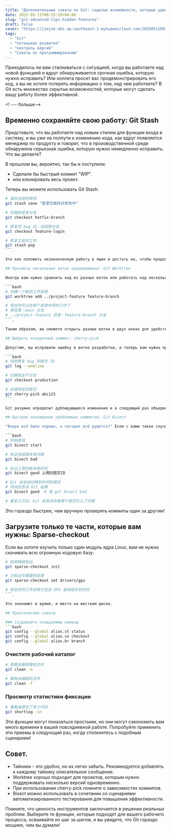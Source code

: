 ```yaml
---
title: "Дополнительные советы по Git: скрытые возможности, которые удвоят вашу производительность"
date: 2025-05-11T00:25:19+04:00
slug: "git-advanced-tips-hidden-features"
draft: false
cover: "https://jiejue.obs.ap-southeast-1.myhuaweicloud.com/20250511003038599.webp"
tags:
  - "Git"
  - "потенциал развития"
  - "контроль версий"
  - "Советы по программированию"
---
```


Приходилось ли вам сталкиваться с ситуацией, когда вы работаете над новой функцией и вдруг обнаруживается срочная ошибка, которую нужно исправить? Или коллега просит вас продемонстрировать его код, а вы не хотите потерять информацию о том, над чем работаете? В Git есть множество скрытых возможностей, которые могут сделать вашу работу более эффективной.

<! --- больше-->

## Временно сохраняйте свою работу: Git Stash

Представьте, что вы работаете над новым стилем для функции входа в систему, и вы уже на полпути к изменению кода, как вдруг появляется менеджер по продукту и говорит, что в производственной среде обнаружена серьезная ошибка, которую нужно немедленно исправить. Что вы делаете?

В прошлом вы, вероятно, так бы и поступили:
- Сделали бы быстрый коммит "WIP".
- или клонировать весь проект.

Теперь вы можете использовать Git Stash:

```bash
# 保存当前的修改
git stash save "登录页面样式修改中"

# 切换到修复分支
git checkout hotfix-branch

# 修复完 bug 后，切回原分支
git checkout feature-login

# 恢复之前的工作
git stash pop
```.

Это как положить незаконченную работу в ящик и достать ее, чтобы продолжить после того, как вы разберетесь с чем-то другим. Это очень удобно!

## Просмотр нескольких веток одновременно: Git Worktree

Иногда вам нужно сравнить код из разных веток или работать над несколькими ветками одновременно. Вместо того чтобы переключаться туда-сюда или заново клонировать свой репозиторий, попробуйте worktree:

```bash
# 创建一个新的工作目录
git worktree add ../project-feature feature-branch

# 现在你可以在两个目录中同时工作了
# 原目录：main 分支
# ../project-feature 目录：feature-branch 分支
```.

Таким образом, вы сможете открыть разные ветки в двух окнах для удобства сравнения и отсылки.

## Выбрать конкретный коммит: cherry-pick

Допустим, вы исправили ошибку в ветке разработки, и теперь вам нужно применить это исправление и в производственной ветке. Вам не нужно сливать всю ветку, достаточно выбрать конкретное исправление:

```bash
# 找到修复 bug 的提交 ID
git log --oneline

# 切换到生产分支
git checkout production

# 应用特定的提交
git cherry-pick abc123
```.

Git разумно определит дублирующиеся изменения и в следующий раз объединит их без конфликтов.

## Быстрое нахождение проблемных коммитов: Git Bisect

"Вчера всё было хорошо, а сегодня всё рушится?" Если с вами такое случалось, bisect поможет вам быстро найти проблему:

```bash
# 开始查找
git bisect start

# 标记当前版本有问题
git bisect bad

# 标记上周的版本是好的
git bisect good 上周的提交ID

# Git 会自动切换到中间的提交
# 测试后告诉 Git 结果
git bisect good  # 或 git bisect bad

# 重复几次后，Git 会告诉你是哪个提交引入了问题
```

Это гораздо быстрее, чем вручную проверять коммиты один за другим!

## Загрузите только те части, которые вам нужны: Sparse-checkout

Если вы хотите изучить только один модуль ядра Linux, вам не нужно скачивать всю огромную кодовую базу:

```bash
# 启用稀疏检出
git sparse-checkout init

# 只检出你需要的目录
git sparse-checkout set drivers/gpu

# 现在你的工作目录只包含 GPU 驱动相关的代码
```.

Это экономит и время, и место на жестком диске.

## Практические советы

### Создавайте псевдонимы команд
```bash
git config --global alias.st status
git config --global alias.co checkout
git config --global alias.br branch
```

### Очистите рабочий каталог
```bash
# 查看会删除哪些文件
git clean -n

# 删除未跟踪的文件
git clean -f
```

### Просмотр статистики фиксации
```bash
# 看看谁提交了多少代码
git shortlog -sn
```

Эти функции могут показаться простыми, но они могут сэкономить вам много времени в вашей повседневной работе. Попробуйте применить эти приемы в следующий раз, когда столкнетесь с подобным сценарием!

## Совет.

- Тайники - это удобно, но их легко забыть. Рекомендуется добавлять к каждому тайнику описательное сообщение.
- Worktree хорошо подходит для проектов, которым нужно поддерживать несколько версий одновременно.
- При использовании cherry-pick помните о зависимостях коммитов.
- Bisect можно использовать в сочетании со сценариями автоматизированного тестирования для повышения эффективности.

Помните, что ценность инструментов заключается в решении реальных проблем. Выберите те функции, которые подходят для вашего рабочего процесса, осваивайте их шаг за шагом, и вы увидите, что Git гораздо мощнее, чем вы думали!
